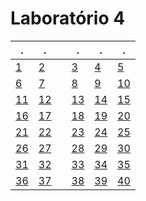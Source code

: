 # Laboratório 4

|.|.||.|.|.|
|---|---|---|---|---|---|
|[1](1/README.md)|[2](2/README.md)||[3](3/README.md)|[4](4/README.md)|[5](5/README.md)|
|[6](6/README.md)|[7](7/README.md)||[8](8/README.md)|[9](9/README.md)|[10](10/README.md)|
|[11](11/README.md)|[12](12/README.md)||[13](13/README.md)|[14](14/README.md)|[15](15/README.md)|
|[16](16/README.md)|[17](17/README.md)||[18](18/README.md)|[19](19/README.md)|[20](20/README.md)|
|[21](21/README.md)|[22](22/README.md)||[23](23/README.md)|[24](24/README.md)|[25](25/README.md)|
|[26](26/README.md)|[27](27/README.md)||[28](28/README.md)|[29](29/README.md)|[30](30/README.md)|
|[31](31/README.md)|[32](32/README.md)||[33](33/README.md)|[34](34/README.md)|[35](35/README.md)|
|[36](36/README.md)|[37](37/README.md)||[38](38/README.md)|[39](39/README.md)|[40](40/README.md)|
